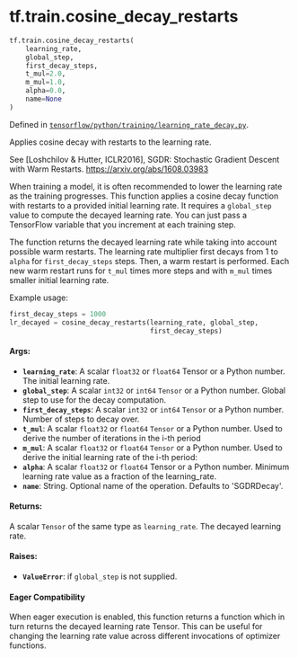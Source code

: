 <div itemscope itemtype="http://developers.google.com/ReferenceObject">
<meta itemprop="name" content="tf.train.cosine_decay_restarts" />
<meta itemprop="path" content="Stable" />
</div>

# tf.train.cosine_decay_restarts

``` python
tf.train.cosine_decay_restarts(
    learning_rate,
    global_step,
    first_decay_steps,
    t_mul=2.0,
    m_mul=1.0,
    alpha=0.0,
    name=None
)
```



Defined in [`tensorflow/python/training/learning_rate_decay.py`](/code/stable/tensorflow/python/training/learning_rate_decay.py).

Applies cosine decay with restarts to the learning rate.

See [Loshchilov & Hutter, ICLR2016], SGDR: Stochastic Gradient Descent
with Warm Restarts. https://arxiv.org/abs/1608.03983

When training a model, it is often recommended to lower the learning rate as
the training progresses.  This function applies a cosine decay function with
restarts to a provided initial learning rate.  It requires a `global_step`
value to compute the decayed learning rate.  You can just pass a TensorFlow
variable that you increment at each training step.

The function returns the decayed learning rate while taking into account
possible warm restarts. The learning rate multiplier first decays
from 1 to `alpha` for `first_decay_steps` steps. Then, a warm
restart is performed. Each new warm restart runs for `t_mul` times more steps
and with `m_mul` times smaller initial learning rate.

Example usage:
```python
first_decay_steps = 1000
lr_decayed = cosine_decay_restarts(learning_rate, global_step,
                                   first_decay_steps)
```

#### Args:

* <b>`learning_rate`</b>: A scalar `float32` or `float64` Tensor or a Python number.
    The initial learning rate.
* <b>`global_step`</b>: A scalar `int32` or `int64` `Tensor` or a Python number.
    Global step to use for the decay computation.
* <b>`first_decay_steps`</b>: A scalar `int32` or `int64` `Tensor` or a Python number.
    Number of steps to decay over.
* <b>`t_mul`</b>: A scalar `float32` or `float64` `Tensor` or a Python number.
    Used to derive the number of iterations in the i-th period
* <b>`m_mul`</b>: A scalar `float32` or `float64` `Tensor` or a Python number.
    Used to derive the initial learning rate of the i-th period:
* <b>`alpha`</b>: A scalar `float32` or `float64` Tensor or a Python number.
    Minimum learning rate value as a fraction of the learning_rate.
* <b>`name`</b>: String. Optional name of the operation.  Defaults to 'SGDRDecay'.

#### Returns:

A scalar `Tensor` of the same type as `learning_rate`.  The decayed
learning rate.

#### Raises:

* <b>`ValueError`</b>: if `global_step` is not supplied.



#### Eager Compatibility
When eager execution is enabled, this function returns a function which in
turn returns the decayed learning rate Tensor. This can be useful for changing
the learning rate value across different invocations of optimizer functions.

